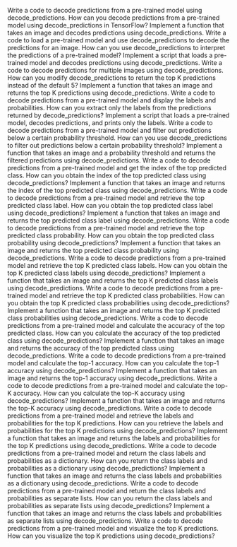 Write a code to decode predictions from a pre-trained model using decode_predictions.
How can you decode predictions from a pre-trained model using decode_predictions in TensorFlow?
Implement a function that takes an image and decodes predictions using decode_predictions.
Write a code to load a pre-trained model and use decode_predictions to decode the predictions for an image.
How can you use decode_predictions to interpret the predictions of a pre-trained model?
Implement a script that loads a pre-trained model and decodes predictions using decode_predictions.
Write a code to decode predictions for multiple images using decode_predictions.
How can you modify decode_predictions to return the top K predictions instead of the default 5?
Implement a function that takes an image and returns the top K predictions using decode_predictions.
Write a code to decode predictions from a pre-trained model and display the labels and probabilities.
How can you extract only the labels from the predictions returned by decode_predictions?
Implement a script that loads a pre-trained model, decodes predictions, and prints only the labels.
Write a code to decode predictions from a pre-trained model and filter out predictions below a certain probability threshold.
How can you use decode_predictions to filter out predictions below a certain probability threshold?
Implement a function that takes an image and a probability threshold and returns the filtered predictions using decode_predictions.
Write a code to decode predictions from a pre-trained model and get the index of the top predicted class.
How can you obtain the index of the top predicted class using decode_predictions?
Implement a function that takes an image and returns the index of the top predicted class using decode_predictions.
Write a code to decode predictions from a pre-trained model and retrieve the top predicted class label.
How can you obtain the top predicted class label using decode_predictions?
Implement a function that takes an image and returns the top predicted class label using decode_predictions.
Write a code to decode predictions from a pre-trained model and retrieve the top predicted class probability.
How can you obtain the top predicted class probability using decode_predictions?
Implement a function that takes an image and returns the top predicted class probability using decode_predictions.
Write a code to decode predictions from a pre-trained model and retrieve the top K predicted class labels.
How can you obtain the top K predicted class labels using decode_predictions?
Implement a function that takes an image and returns the top K predicted class labels using decode_predictions.
Write a code to decode predictions from a pre-trained model and retrieve the top K predicted class probabilities.
How can you obtain the top K predicted class probabilities using decode_predictions?
Implement a function that takes an image and returns the top K predicted class probabilities using decode_predictions.
Write a code to decode predictions from a pre-trained model and calculate the accuracy of the top predicted class.
How can you calculate the accuracy of the top predicted class using decode_predictions?
Implement a function that takes an image and returns the accuracy of the top predicted class using decode_predictions.
Write a code to decode predictions from a pre-trained model and calculate the top-1 accuracy.
How can you calculate the top-1 accuracy using decode_predictions?
Implement a function that takes an image and returns the top-1 accuracy using decode_predictions.
Write a code to decode predictions from a pre-trained model and calculate the top-K accuracy.
How can you calculate the top-K accuracy using decode_predictions?
Implement a function that takes an image and returns the top-K accuracy using decode_predictions.
Write a code to decode predictions from a pre-trained model and retrieve the labels and probabilities for the top K predictions.
How can you retrieve the labels and probabilities for the top K predictions using decode_predictions?
Implement a function that takes an image and returns the labels and probabilities for the top K predictions using decode_predictions.
Write a code to decode predictions from a pre-trained model and return the class labels and probabilities as a dictionary.
How can you return the class labels and probabilities as a dictionary using decode_predictions?
Implement a function that takes an image and returns the class labels and probabilities as a dictionary using decode_predictions.
Write a code to decode predictions from a pre-trained model and return the class labels and probabilities as separate lists.
How can you return the class labels and probabilities as separate lists using decode_predictions?
Implement a function that takes an image and returns the class labels and probabilities as separate lists using decode_predictions.
Write a code to decode predictions from a pre-trained model and visualize the top K predictions.
How can you visualize the top K predictions using decode_predictions?